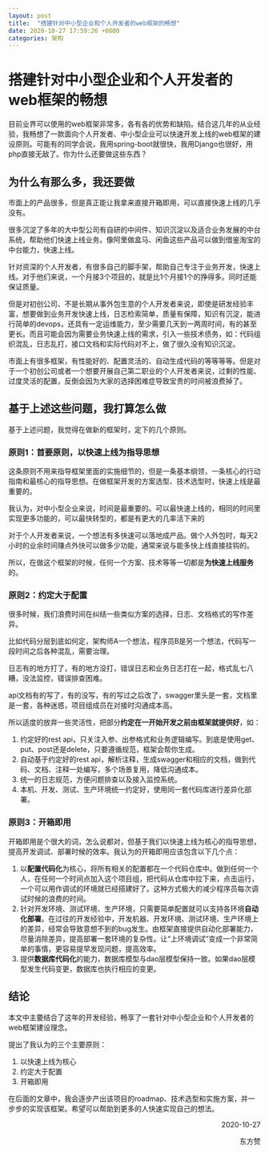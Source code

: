 ```yaml
---
layout: post
title:  "搭建针对中小型企业和个人开发者的web框架的畅想"
date: 2020-10-27 17:59:26 +0800
categories: 架构
---
```

# 搭建针对中小型企业和个人开发者的web框架的畅想
目前业界可以使用的web框架非常多，各有各的优势和缺陷。结合这几年的从业经验，我畅想了一款面向个人开发者、中小型企业可以快速开发上线的web框架的建设原则。可能有的同学会说，我用spring-boot就很快，我用Django也很好，用php直接无敌了。你为什么还要做这些东西？

## 为什么有那么多，我还要做
市面上的产品很多，但是真正能让我拿来直接开箱即用，可以直接快速上线的几乎没有。

很多沉淀了多年的大中型公司有自研的中间件、知识沉淀以及适合业务发展的中台系统，帮助他们快速上线业务。像阿里做盒马、闲鱼这些产品可以做到借鉴淘宝的中台能力，快速上线。

针对资深的个人开发者，有很多自己的脚手架，帮助自己专注于业务开发，快速上线。对于他们来说，一个月接3个项目的，就是比1个月接1个的挣得多。同时还能保证质量。

但是对初创公司、不是长期从事外包生意的个人开发者来说，即使是研发经验丰富，想要做到业务开发快速上线，日志检索简单，质量有保障，知识有沉淀，能进行简单的devops，还具有一定运维能力，至少需要几天到一两周时间，有的甚至更长。而且可能会因为需要业务快速上线的需求，引入一些技术债务，如：代码组织混乱，日志乱打，接口文档和实际代码对不上，做了很久没有知识沉淀。

市面上有很多框架，有性能好的、配置灵活的、自动生成代码的等等等等。但是对于一个初创公司或者一个想要开展自己第二职业的个人开发者来说，过剩的性能、过度灵活的配置，反倒会因为大家的选择困难症导致宝贵的时间被浪费掉了。
## 基于上述这些问题，我打算怎么做
基于上述问题，我觉得在做新的框架时，定下的几个原则。
### 原则1：首要原则，以快速上线为指导思想
这条原则不用来指导框架里面的实施细节的，但是一条基本纲领，一条核心的行动指南和最核心的指导思想。在做框架开发的方案选型、技术选型时，快速上线是最重要的。

我认为，对中小型企业来说，时间是最重要的。可以最快速上线的，相同的时间里实现更多功能的，可以最快转型的，都是有更大的几率活下来的

对于个人开发者来说，一个想法有多快速可以落地成产品。做个人外包时，每天2小时的业余时间赚点外快可以做多少功能，通常来说与能多快上线直接挂钩的。

所以，在做这个框架的时候，任何一个方案、技术等等一切都是**为快速上线服务**的。

### 原则2：约定大于配置
很多时候，我们浪费时间在纠结一些类似方案的选择，日志、文档格式的写作差异。

比如代码分层到底如何定，架构师A一个想法，程序员B是另一个想法，代码写一段时间之后各种混乱，需要治理。

日志有的地方打了，有的地方没打，错误日志和业务日志打在一起，格式乱七八糟，没法监控，错误排查困难。

api文档有的写了，有的没写，有的写过之后改了，swagger里头是一套，文档里是一套，各种迷惑，项目组成员在对接时沟通成本高。

所以适度的放弃一些灵活性，把部分**约定在一开始开发之前由框架就提供好**，如：
1. 约定好的rest api，只关注入参、出参格式和业务逻辑编写。到底是使用get、put、post还是delete，只要遵循规范，框架会帮你生成。
2. 自动基于约定好的rest api，解析注释，生成swagger和相应的文档，做到代码、文档、注释一处编写，多个场景复用，降低沟通成本。
3. 统一的日志规范，方便问题排查以及接入监控系统。
4. 本机、开发、测试、生产环境统一约定好，使用同一套代码库进行差异化部署。

### 原则3：开箱即用
开箱即用是个很大的词，怎么说都对，但基于我们以快速上线为核心的指导思想，提高开发调试、部署时候的效率。我认为的开箱即用应该包含以下几个点：

1. 以**配置代码化**为核心，将所有相关的配置都在一个代码仓库中。做到任何一个人，在任何一个时间点加入这个项目组，把代码从仓库中拉下来，点击运行，一个可以用作调试的环境就已经搭建好了。这种方式极大的减少程序员每次调试时候的浪费的时间。
2. 针对开发环境、测试环境、生产环境，只需要简单配置就可以支持各环境**自动化部署**。在过往的开发经验中，开发机器、开发环境、测试环境、生产环境上的差异，经常会导致意想不到的bug发生。由框架直接提供自动化部署能力，尽量消除差异，提高部署一套环境的复杂性。让“上环境调试”变成一个非常简单的事情，更容易提早发现问题，提高效率。
3. 提供**数据库代码化**的能力，数据库模型与dao层模型保持一致。如果dao层模型发生代码变更，数据库也执行相应的变更。

## 结论
本文中主要结合了这年的开发经验，畅享了一套针对中小型企业和个人开发者的web框架建设理念。

提出了我认为的三个主要原则：
1. 以快速上线为核心
2. 约定大于配置
3. 开箱即用

在后面的文章中，我会逐步产出该项目的roadmap、技术选型和实施方案，并一步步的实现该框架。希望可以帮助到更多的人快速实现自己的想法。

<p align="right">2020-10-27</p>
<p align="right">东方赞</p>
